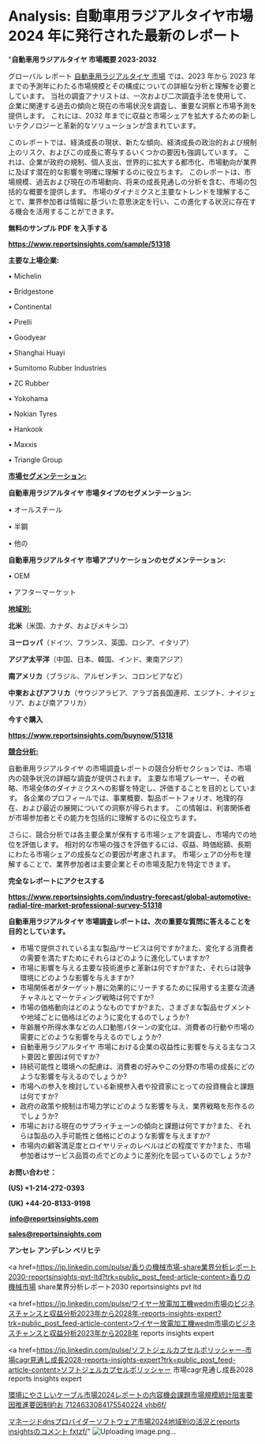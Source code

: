# Analysis: 自動車用ラジアルタイヤ市場 2024 年に発行された最新のレポート

"<strong>自動車用ラジアルタイヤ 市場概要 2023-2032</strong>

グローバル レポート <a href=https://www.reportsinsights.com/sample/51318>自動車用ラジアルタイヤ 市場</a> では、2023 年から 2023 年までの予測年にわたる市場規模とその構成についての詳細な分析と理解を必要としています。 当社の調査アナリストは、一次および二次調査手法を使用して、企業に関連する過去の傾向と現在の市場状況を調査し、重要な洞察と市場予測を提供します。 これには、2032 年までに収益と市場シェアを拡大​​するための新しいテクノロジーと革新的なソリューションが含まれています。

このレポートでは、経済成長の現状、新たな傾向、経済成長の政治的および規制上のリスク、およびこの成長に寄与するいくつかの要因も強調しています。 これは、企業が政府の規制、個人支出、世界的に拡大する都市化、市場動向が業界に及ぼす潜在的な影響を明確に理解するのに役立ちます。 このレポートは、市場規模、過去および現在の市場動向、将来の成長見通しの分析を含む、市場の包括的な概要を提供します。 市場のダイナミクスと主要なトレンドを理解することで、業界参加者は情報に基づいた意思決定を行い、この進化する状況に存在する機会を活用することができます。

<strong><b>無料のサンプル PDF を入手する</b></strong>

<a href=https://www.reportsinsights.com/sample/51318><strong><u>https://www.reportsinsights.com/sample/51318</u></strong></a>

<strong>主要な上場企業:</strong>

• Michelin

• Bridgestone

• Continental

• Pirelli

• Goodyear

• Shanghai Huayi

• Sumitomo Rubber Industries

• ZC Rubber

• Yokohama

• Nokian Tyres

• Hankook

• Maxxis

• Triangle Group

<strong><u>市場セグメンテーション</u></strong><strong><u>:</u></strong>

<strong>自動車用ラジアルタイヤ 市場タイプのセグメンテーション:</strong>

• オールスチール

• 半鋼

• 他の

<strong>自動車用ラジアルタイヤ 市場アプリケーションのセグメンテーション:</strong>

• OEM

• アフターマーケット

<strong><u>地域別</u></strong><strong><u>:</u></strong>

<strong>北米</strong>（米国、カナダ、およびメキシコ）

<strong>ヨーロッパ</strong>（ドイツ、フランス、英国、ロシア、イタリア）

<strong>アジア太平洋</strong>（中国、日本、韓国、インド、東南アジア）

<strong>南アメリカ</strong>（ブラジル、アルゼンチン、コロンビアなど）

<strong>中東およびアフリカ</strong>（サウジアラビア、アラブ首長国連邦、エジプト、ナイジェリア、および南アフリカ）

<strong>今すぐ購入</strong>

<a href=https://www.reportsinsights.com/buynow/51318><strong><u>https://www.reportsinsights.com/buynow/51318</u></strong></a>

<strong><u>競合分析:</u></strong>

自動車用ラジアルタイヤ の市場調査レポートの競合分析セクションでは、市場内の競争状況の詳細な調査が提供されます。 主要な市場プレーヤー、その戦略、市場全体のダイナミクスへの影響を特定し、評価することを目的としています。 各企業のプロフィールでは、事業概要、製品ポートフォリオ、地理的存在、および最近の展開についての洞察が得られます。 この情報は、利害関係者が市場参加者とその能力を包括的に理解するのに役立ちます。

さらに、競合分析では各主要企業が保有する市場シェアを調査し、市場内での地位を評価します。 相対的な市場の強さを評価するには、収益、時価総額、長期にわたる市場シェアの成長などの要因が考慮されます。 市場シェアの分布を理解することで、業界参加者は主要企業とその市場支配力を特定できます。

<strong>完全なレポートにアクセスする</strong>

<a href=https://www.reportsinsights.com/industry-forecast/global-automotive-radial-tire-market-professional-survey-51318><strong><u><b>https://www.reportsinsights.com/industry-forecast/global-automotive-radial-tire-market-professional-survey-51318</b></u></strong></a>

<strong><b>自動車用ラジアルタイヤ 市場調査レポートは、次の重要な質問に答えることを目的としています。</b></strong>
<ul>
  <li>市場で提供されている主な製品/サービスは何ですか?また、変化する消費者の需要を満たすためにそれらはどのように進化していますか?</li>
  <li>市場に影響を与える主要な技術進歩と革新は何ですか?また、それらは競争環境にどのような影響を与えますか?</li>
  <li>市場関係者がターゲット層に効果的にリーチするために採用する主要な流通チャネルとマーケティング戦略は何ですか?</li>
  <li>市場の価格動向はどのようなものですか?また、さまざまな製品セグメントや地域ごとに価格はどのように変化するのでしょうか?</li>
  <li>年齢層や所得水準などの人口動態パターンの変化は、消費者の行動や市場の需要にどのような影響を与えるのでしょうか?</li>
  <li>自動車用ラジアルタイヤ 市場における企業の収益性に影響を与える主なコスト要因と要因は何ですか?</li>
  <li>持続可能性と環境への配慮は、消費者の好みやこの分野の市場の成長にどのような影響を与えるのでしょうか?</li>
  <li>市場への参入を検討している新規参入者や投資家にとっての投資機会と課題は何ですか?</li>
  <li>政府の政策や規制は市場力学にどのような影響を与え、業界戦略を形作るのでしょうか?</li>
  <li>市場における現在のサプライチェーンの傾向と課題は何ですか?また、それらは製品の入手可能性と価格にどのような影響を与えますか?</li>
  <li>市場内の顧客満足度とロイヤリティのレベルはどの程度ですか?また、市場参加者はサービス品質の点でどのように差別化を図っているのでしょうか?</li>
</ul>
<strong>お問い合わせ：</strong>

<strong>(US) +1-214-272-0393</strong>

<strong>(UK) +44-20-8133-9198</strong>

<strong> </strong><a href=info@reportsinsights.com><strong><u>info@reportsinsights.com</u></strong></a>

<a href=sales@reportsinsights.com><strong><u>sales@reportsinsights.com</u></strong></a>

<strong>アンセレ アンデレン ベリヒテ</strong>

<a href=https://jp.linkedin.com/pulse/香りの機械市場-share業界分析レポート2030-reportsinsights-pvt-ltd?trk=public_post_feed-article-content>香りの機械市場 share業界分析レポート2030 reportsinsights pvt ltd</a>

<a href=https://jp.linkedin.com/pulse/ワイヤー放電加工機wedm市場のビジネスチャンスと収益分析2023年から2028年-reports-insights-expert?trk=public_post_feed-article-content>ワイヤー放電加工機wedm市場のビジネスチャンスと収益分析2023年から2028年 reports insights expert</a>

<a href=https://jp.linkedin.com/pulse/ソフトジェルカプセルポリッシャー-市場cagr見通し成長2028-reports-insights-expert?trk=public_post_feed-article-content>ソフトジェルカプセルポリッシャー 市場cagr見通し成長2028 reports insights expert</a>

<a href=https://www.linkedin.com/pulse/環境にやさしいケーブル市場2024レポートの内容機会課題市場規模統計阻害要因推進要因制約お-7124633084175540224-vhb6f/>環境にやさしいケーブル市場2024レポートの内容機会課題市場規模統計阻害要因推進要因制約お 7124633084175540224 vhb6f/</a>

<a href=https://www.linkedin.com/pulse/マネージドdnsプロバイダーソフトウェア市場2024地域別の活況とreports-insightsのコメント-fxtzf/>マネージドdnsプロバイダーソフトウェア市場2024地域別の活況とreports insightsのコメント fxtzf/</a>"
![Uploading image.png…]()

